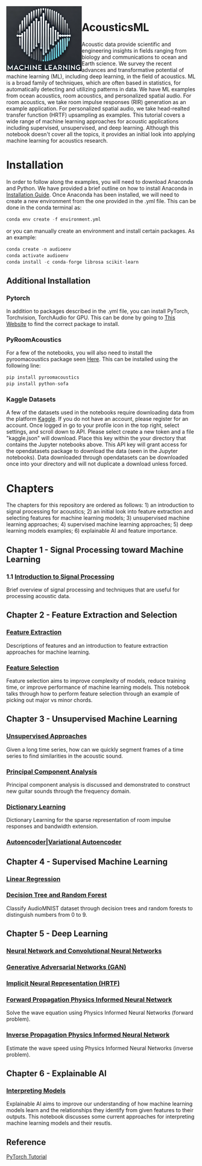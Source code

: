 
<img src="https://github.com/RAMshades/AcousticsML/blob/main/Acoustics_ML.png" style="float: left;" alt="drawing" width="200"/>

# AcousticsML
Acoustic data provide scientific and engineering insights in fields ranging from biology and communications to ocean and Earth science. We survey the recent advances and transformative potential of machine learning (ML), including deep learning, in the field of acoustics. ML is a broad family of techniques, which are often based in statistics, for automatically detecting and utilizing patterns in data. We have ML examples from ocean acoustics, room acoustics, and personalized spatial audio. For room acoustics, we take room impulse responses (RIR) generation as an example application. For personalized spatial audio, we take head-realted transfer function (HRTF) upsampling as examples. This tutorial covers a wide range of machine learning approaches for acoustic applications including supervised, unsupervised, and deep learning. Although this notebook doesn't cover all the topics, it provides an initial look into applying machine learning for acoustics research.

# Installation 
In order to follow along the examples, you will need to download Anaconda and Python. We have provided a brief outline on how to install Anaconda in [Installation Guide](Python_Installation_instructions.pdf). Once Anaconda has been installed, we will need to create a new environment from the one provided in the .yml file. This can be done in the conda terminal as: 
```python
conda env create -f environment.yml
```

or you can manually create an environment and install certain packages. As an example:

```python
conda create -n audioenv
conda activate audioenv
conda install -c conda-forge librosa scikit-learn  
```

## Additional Installation
### Pytorch
In addition to packages described in the .yml file, you can install PyTorch, Torchvision, TorchAudio for GPU. This can be done by going to [This Website](https://pytorch.org/get-started/locally/) to find the correct package to install. 

### PyRoomAcoustics
For a few of the notebooks, you will also need to install the pyroomacoustics package seen [Here](https://github.com/LCAV/pyroomacoustics). This can be installed using the following line:
```python
pip install pyroomacoustics
pip install python-sofa
```
### Kaggle Datasets
A few of the datasets used in the notebooks require downloading data from the platform [Kaggle](https://www.kaggle.com/). If you do not have an account, please register for an account. Once logged in go to your profile icon in the top right, select settings, and scroll down to API. Please select create a new token and a file "kaggle.json" will download. Place this key within the your directory that contains the Jupyter notebooks above. This API key will grant access for the opendatasets package to download the data (seen in the Jupyter notebooks). Data downloaded through opendatasets can be downloaded once into your directory and will not duplicate a download unless forced. 


# Chapters
The chapters for this repository are ordered as follows: 1) an introduction to signal processing for acoustics; 2) an initial look into feature extraction and selecting features for machine learning models; 3) unsupervised machine learning approaches; 4) supervised machine learning approaches; 5) deep learning models examples; 6) explainable AI and feature importance.

## Chapter 1 - Signal Processing toward Machine Learning
### 1.1 [Introduction to Signal Processing](Introduction_Signal_Processing.ipynb)
Brief overview of signal processing and techniques that are useful for processing acoustic data.

## Chapter 2 - Feature Extraction and Selection
### [Feature Extraction](FeatureExtraction.ipynb)
Descriptions of features and an introduction to feature extraction approaches for machine learning.

### [Feature Selection](FeatureSelection.ipynb)
Feature selection aims to improve complexity of models, reduce training time, or improve performance of machine learning models. This notebook talks through how to perform feature selection through an example of picking out major vs minor chords.

## Chapter 3 - Unsupervised Machine Learning
### [Unsupervised Approaches](<Unsupervised Learning -- Long Timeseries.ipynb>)
Given a long time series, how can we quickly segment frames of a time series to find similarities in the acoustic sound.

### [Principal Component Analysis](<PCA -- Creating Sound.ipynb>)
Principal component analysis is discussed and demonstrated to construct new guitar sounds through the frequency domain.

### [Dictionary Learning](dictionary_learning.ipynb)
Dictionary Learning for the sparse representation of room impulse responses and bandwidth extension. 

### [Autoencoder|Variational Autoencoder](<AE|VAE -- Anomalous Sound Detection.ipynb>)


## Chapter 4 - Supervised Machine Learning
### [Linear Regression](<Linear regression -- Predict the reverberation time.ipynb>)

### [Decision Tree and Random Forest](<DT_RF -- Number Identification .ipynb>)
Classify AudioMNIST dataset through decision trees and random forests to distinguish numbers from 0 to 9.

## Chapter 5 - Deep Learning

### [Neural Network and Convolutional Neural Networks](<LR|NN|CNN -- Audio Classification.ipynb>)

### [Generative Adversarial Networks (GAN)](<Generative model (Generative Adversarial Network) -- Room Impulse Response Generation.ipynb>)

### [Implicit Neural Representation (HRTF)](<Implicit Neural Representation -- HRTF representation learning and interpolation.ipynb>)

### [Forward Propagation Physics Informed Neural Network](PINNs_forward.ipynb)
Solve the wave equation using Physics Informed Neural Networks (forward problem). 

### [Inverse Propagation Physics Informed Neural Network](PINNs_inverse.ipynb)
Estimate the wave speed using Physics Informed Neural Networks (inverse problem).

## Chapter 6 - Explainable AI
### [Interpreting Models](<Explainable AI.ipynb>)
Explainable AI aims to improve our understanding of how machine learning models learn and the relationships they identify from given features to their outputs. This notebook discusses some current approaches for interpreting machine learning models and their resutls.

## Reference
[PyTorch Tutorial](https://github.com/yunjey/pytorch-tutorial/tree/master)

